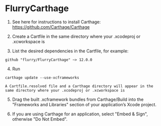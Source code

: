 # FlurryCarthage



   1. See here for instructions to install Carthage: https://github.com/Carthage/Carthage

   2. Create a Cartfile in the same directory where your .xcodeproj or .xcworkspace is

   3. List the desired dependencies in the Cartfile, for example:

    github "flurry/FlurryCarthage" ~> 12.0.0

   4. Run 
   
    carthage update --use-xcframeworks

    A Cartfile.resolved file and a Carthage directory will appear in the same directory where your .xcodeproj or .xcworkspace is

   5. Drag the built .xcframework bundles from Carthage/Build into the "Frameworks and Libraries" section of your application’s Xcode project.

   6. If you are using Carthage for an application, select "Embed & Sign", otherwise "Do Not Embed".
